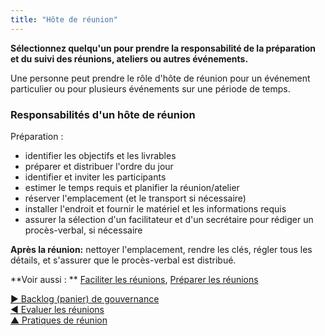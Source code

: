 ```yaml
---
title: "Hôte de réunion"
---
```



<summary>
<strong>Sélectionnez quelqu'un pour prendre la responsabilité de la préparation et du suivi des réunions, ateliers ou autres événements.</strong>
</summary>

Une personne peut prendre le rôle d'hôte de réunion pour un événement particulier ou pour plusieurs événements sur une période de temps.

### Responsabilités d'un hôte de réunion

Préparation :

- identifier les objectifs et les livrables
- préparer et distribuer l'ordre du jour
- identifier et inviter les participants
- estimer le temps requis et planifier la réunion/atelier
- réserver l'emplacement (et le transport si nécessaire)
- installer l'endroit et fournir le matériel et les informations requis
- assurer la sélection d'un facilitateur et d'un secrétaire pour rédiger un procès-verbal, si nécessaire

**Après la réunion:** nettoyer l'emplacement, rendre les clés, régler tous les détails, et s'assurer que le procès-verbal est distribué.

**Voir aussi : ** [Faciliter les réunions](facilitate-meetings.html), [Préparer les réunions](prepare-for-meetings.html)

[&#9654; Backlog (panier) de gouvernance](governance-backlog.html)<br/>[&#9664; Evaluer les réunions](evaluate-meetings.html)<br/>[&#9650; Pratiques de réunion](meeting-practices.html)

